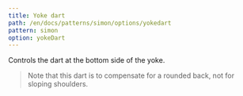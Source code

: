 ```yaml
---
title: Yoke dart
path: /en/docs/patterns/simon/options/yokedart
pattern: simon
option: yokeDart
---
```


Controls the dart at the bottom side of the yoke.

> Note that this dart is to compensate for a rounded back, not for sloping shoulders.